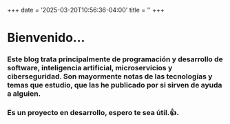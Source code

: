 +++
date = '2025-03-20T10:56:36-04:00'
title = ''
+++

# Bienvenido...

### Este blog trata principalmente de programación y desarrollo de software, inteligencia artificial, microservicios y ciberseguridad. Son mayormente notas de las tecnologías y temas que estudio, que las he publicado por si sirven de ayuda a alguien.

### Es un proyecto en desarrollo, espero te sea útil.:thumbsup:.
